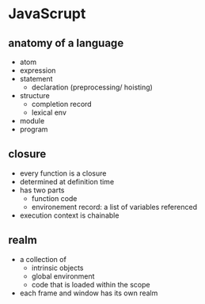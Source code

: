 # JavaScrupt

## anatomy of a language
- atom
- expression
- statement
    - declaration (preprocessing/ hoisting)
- structure
    - completion record
    - lexical env
- module
- program


## closure
- every function is a closure
- determined at definition time
- has two parts
	- function code
	- environement record: a list of variables referenced
- execution context is chainable

## realm
- a collection of 
	- intrinsic objects
	- global environment
	- code that is loaded within the scope
- each frame and window has its own realm